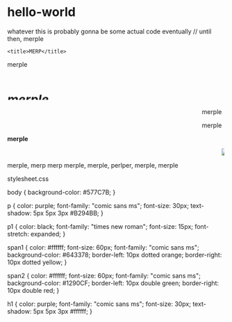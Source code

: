 # hello-world
whatever this is
probably gonna be some actual code eventually // until then, merple

<!DOCTYPE html>
<html>
	<head>
		<link type="text/css" rel="stylesheet" href="stylesheet.css"/>

	<title>MERP</title>
</head>
	<body>
	<p>merple</p>
	<i><p><h1><marquee direction="up" scrollamount="30">merple,</marquee></i></h1></p><p><marquee behavior="alternate" scrollamount="10" width="500"><span1>merple</span1></marquee></p><p><marquee behavior="alternate" scrollamount="10" width="500"><span2>merple</span2></marquee></p><p><strong>merple</strong></p>
	<p><marquee width="500" scrollamount="10"><img src="https://scontent-lga.xx.fbcdn.net/hphotos-xfp1/v/t1.0-9/s480x480/11057333_688882341233936_312132477901415589_n.jpg?oh=cdfd895489167ad956e8d642690747e5&oe=559A4D31"/></marquee>

<p1>merple, merp merp merple, merple, perlper, merple, merple</p1>
</body>
</html>

stylesheet.css

body {
    background-color: #577C7B;
}

p {
    color: purple;
    font-family: "comic sans ms";
    font-size: 30px;
    text-shadow: 5px 5px 3px #B294BB;
}

p1 {
	color: black;
	font-family: "times new roman";
	font-size: 15px;
	font-stretch: expanded;
}

span1 {
    color: #ffffff;
    font-size: 60px;
    font-family: "comic sans ms";   
    background-color: #643378;
    border-left: 10px dotted orange;
    border-right: 10px dotted yellow;
}

span2 {
    color: #ffffff;
    font-size: 60px;
    font-family: "comic sans ms";   
    background-color: #1290CF;
    border-left: 10px double green;
    border-right: 10px double red;
}

h1 {
    color: purple;
    font-family: "comic sans ms";
    font-size: 30px;
    text-shadow: 5px 5px 3px #ffffff;
}
